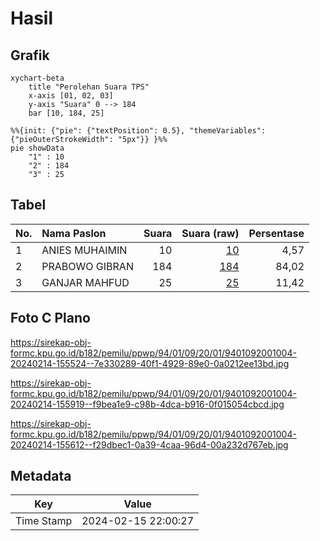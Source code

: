 # Hasil

## Grafik

```mermaid
xychart-beta
    title "Perolehan Suara TPS"
    x-axis [01, 02, 03]
    y-axis "Suara" 0 --> 184
    bar [10, 184, 25]
```

```mermaid
%%{init: {"pie": {"textPosition": 0.5}, "themeVariables": {"pieOuterStrokeWidth": "5px"}} }%%
pie showData
    "1" : 10
    "2" : 184
    "3" : 25
```

## Tabel

| No. | Nama Paslon    | Suara | Suara (raw) | Persentase |
|:--- |:-------------- | -----:| -----------:| ----------:|
| 1   | ANIES MUHAIMIN | 10    | [10][p-1]   | 4,57       |
| 2   | PRABOWO GIBRAN | 184   | [184][p-2]  | 84,02      |
| 3   | GANJAR MAHFUD  | 25    | [25][p-3]   | 11,42      |


[p-1]: https://github.com/gigit-pemilu/pemilu-2024-94-papua-tengah/blob/main/pilpres/hitung-suara/sub/94-papua-tengah/sub/01-nabire/sub/09-teluk-kimi/sub/2001-samabusa/sub/004-tps/sub/paslon-1.txt
[p-2]: https://github.com/gigit-pemilu/pemilu-2024-94-papua-tengah/blob/main/pilpres/hitung-suara/sub/94-papua-tengah/sub/01-nabire/sub/09-teluk-kimi/sub/2001-samabusa/sub/004-tps/sub/paslon-2.txt
[p-3]: https://github.com/gigit-pemilu/pemilu-2024-94-papua-tengah/blob/main/pilpres/hitung-suara/sub/94-papua-tengah/sub/01-nabire/sub/09-teluk-kimi/sub/2001-samabusa/sub/004-tps/sub/paslon-3.txt

## Foto C Plano

https://sirekap-obj-formc.kpu.go.id/b182/pemilu/ppwp/94/01/09/20/01/9401092001004-20240214-155524--7e330289-40f1-4929-89e0-0a0212ee13bd.jpg

https://sirekap-obj-formc.kpu.go.id/b182/pemilu/ppwp/94/01/09/20/01/9401092001004-20240214-155919--f9bea1e9-c98b-4dca-b916-0f015054cbcd.jpg

https://sirekap-obj-formc.kpu.go.id/b182/pemilu/ppwp/94/01/09/20/01/9401092001004-20240214-155612--f29dbec1-0a39-4caa-96d4-00a232d767eb.jpg


## Metadata

| Key        | Value               |
| ---------- | ------------------- |
| Time Stamp | 2024-02-15 22:00:27 |



